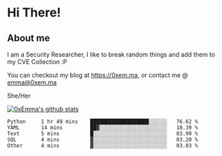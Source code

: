 # Hi There!

## About me
I am a Security Researcher, I like to break random things and add them to my CVE Collection :P 

You can checkout my blog at https://0xem.ma, or contact me @ [emma@0xem.ma](mailto:emma@0xem.ma)

She/Her

[![0xEmma's github stats](https://github-readme-stats.vercel.app/api?username=0xEmma&count_private=true&show_icons=true&theme=dark)](https://github.com/0xEmma)
<!--START_SECTION:waka-->

```text
Python     1 hr 49 mins    ███████████████████░░░░░░   76.62 %
YAML       14 mins         ██▓░░░░░░░░░░░░░░░░░░░░░░   10.39 %
Text       5 mins          █░░░░░░░░░░░░░░░░░░░░░░░░   03.99 %
SQL        4 mins          ▓░░░░░░░░░░░░░░░░░░░░░░░░   03.20 %
Other      4 mins          ▓░░░░░░░░░░░░░░░░░░░░░░░░   03.03 %
```

<!--END_SECTION:waka-->
